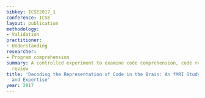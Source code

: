```yaml
---
bibkey: ICSE2017_1
conference: ICSE
layout: publication
methodology:
- Validation
practitioner:
- Understanding
researcher:
- Program comprehension
summary: A controlled experiment to examine code comprehension, code review and prose
  review
title: 'Decoding the Representation of Code in the Brain: An fMRI Study of Code Review
  and Expertise'
year: 2017
---
```

